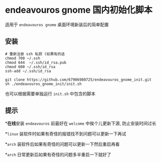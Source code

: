 # endeavouros gnome 国内初始化脚本

适用于 `endeavouros gnome` 桌面环境新装后的简单配置

## 安装

``` shell
# 重新注册 ssh 私钥 (如果有的话
chmod 700 ~/.ssh
chmod 644  ~/.ssh/id_rsa.pub
chmod 600 ~/.ssh/id_rsa
ssh-add ~/.ssh/id_rsa

git clone https://github.com/67906980725/endeavouros_gnome_init.git
sh ./endeavouros_gnome_init/init.sh
```

也可以根据需要单独运行 `init.sh` 中包含的脚本

## 提示

***在线**安装 `endeavouros` 前最好在 `welcome` 中挨个儿更新下源, 防止安装时间过长

*`linux` 装软件时如果有奇怪的报错找不到问题可以更新一下再试

*`arch` 装软件后如果有奇怪的问题可以更新一下然后重启再看

*`arch` 日常更新后如果有奇怪的问题多半重启一下就好了
